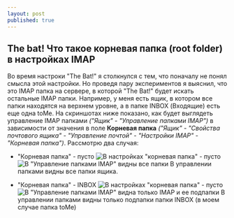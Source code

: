 ```yaml
---
layout: post
published: true
---
```

## The bat! Что такое корневая папка (root folder) в настройках IMAP

Во время настроки "The Bat!" я столкнулся с тем, что поначалу не понял смысла этой настройки. Но проведя пару экспериментов я выяснил, что это IMAP папка на сервере, в которой "The Bat!" будет искать остальные IMAP папки.
Например, у меня есть ящик, в котором все папки находятся на верхнем уровне, а в папке INBOX (Входящие) есть еще одна toMe. На скриншотах ниже показано, как будет выглядеть управление IMAP папками _("Ящик" - "Управление папками IMAP")_ в зависимости от значения в поле **Корневая папка** _("Ящик" - "Свойства почтового ящика" - "Управление почтой" - "Настройки IMAP" - "Корневая папка")_. Рассмотрю два случая:

* "Корневая папка" - пусто
![В настройках "корневая папка" - пусто]({{site.baseurl}}/images/emptyRootFolder.jpg)
![В "Управление папками IMAP" видны все папки]({{site.baseurl}}/images/imapWithEmptyRootFolder.jpg)
В управлении папками видны все папки ящика.

* "Корневая папка" - INBOX
![В настройках "корневая папка" - пусто]({{site.baseurl}}/images/filledRootFolder.jpg)
![В "Управление папками IMAP" видна только IMAP и ее подпапки]({{site.baseurl}}/images/imapWithFilledRootFolder.jpg)
В управлении папками видны только подпапки папки INBOX (в моем случае папка toMe)
